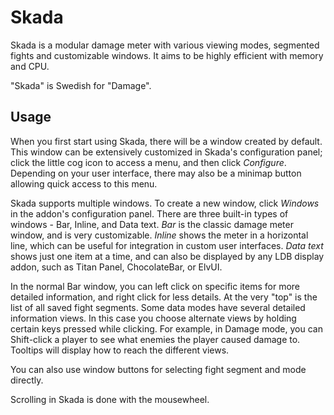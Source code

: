 # Skada

Skada is a modular damage meter with various viewing modes, segmented fights and
customizable windows. It aims to be highly efficient with memory and CPU.

"Skada" is Swedish for "Damage".

## Usage

When you first start using Skada, there will be a window created by default.
This window can be extensively customized in Skada's configuration panel; click
the little cog icon to access a menu, and then click _Configure_. Depending on
your user interface, there may also be a minimap button allowing quick access to
this menu.

Skada supports multiple windows. To create a new window, click _Windows_ in the
addon's configuration panel. There are three built-in types of windows - Bar,
Inline, and Data text. _Bar_ is the classic damage meter window, and is very
customizable. _Inline_ shows the meter in a horizontal line, which can be useful
for integration in custom user interfaces. _Data text_ shows just one item at a
time, and can also be displayed by any LDB display addon, such as Titan Panel,
ChocolateBar, or ElvUI.

In the normal Bar window, you can left click on specific items for more detailed
information, and right click for less details. At the very "top" is the list of
all saved fight segments. Some data modes have several detailed information views.
In this case you choose alternate views by holding certain keys pressed while
clicking. For example, in Damage mode, you can Shift-click a player to see what
enemies the player caused damage to. Tooltips will display how to reach the
different views.

You can also use window buttons for selecting fight segment and mode directly.

Scrolling in Skada is done with the mousewheel.
